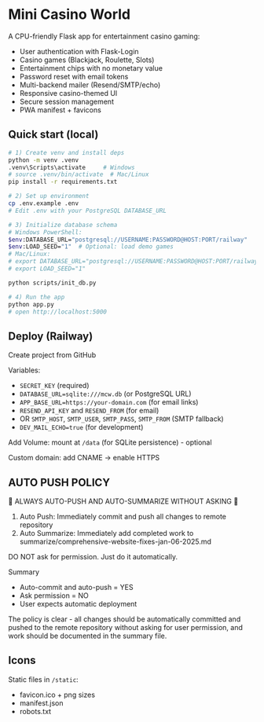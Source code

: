 # Mini Casino World

A CPU-friendly Flask app for entertainment casino gaming:
- User authentication with Flask-Login
- Casino games (Blackjack, Roulette, Slots)
- Entertainment chips with no monetary value
- Password reset with email tokens
- Multi-backend mailer (Resend/SMTP/echo)
- Responsive casino-themed UI
- Secure session management
- PWA manifest + favicons

## Quick start (local)
```bash
# 1) Create venv and install deps
python -m venv .venv
.venv\Scripts\activate     # Windows
# source .venv/bin/activate  # Mac/Linux
pip install -r requirements.txt

# 2) Set up environment
cp .env.example .env
# Edit .env with your PostgreSQL DATABASE_URL

# 3) Initialize database schema
# Windows PowerShell:
$env:DATABASE_URL="postgresql://USERNAME:PASSWORD@HOST:PORT/railway"
$env:LOAD_SEED="1"  # Optional: load demo games
# Mac/Linux:
# export DATABASE_URL="postgresql://USERNAME:PASSWORD@HOST:PORT/railway"
# export LOAD_SEED="1"

python scripts/init_db.py

# 4) Run the app
python app.py
# open http://localhost:5000
```

## Deploy (Railway)

Create project from GitHub

Variables:

- `SECRET_KEY` (required)
- `DATABASE_URL=sqlite:///mcw.db` (or PostgreSQL URL)
- `APP_BASE_URL=https://your-domain.com` (for email links)
- `RESEND_API_KEY` and `RESEND_FROM` (for email)
- OR `SMTP_HOST`, `SMTP_USER`, `SMTP_PASS`, `SMTP_FROM` (SMTP fallback)
- `DEV_MAIL_ECHO=true` (for development)

Add Volume: mount at `/data` (for SQLite persistence) - optional

Custom domain: add CNAME → enable HTTPS

## AUTO PUSH POLICY

🚨 ALWAYS AUTO-PUSH AND AUTO-SUMMARIZE WITHOUT ASKING 🚨

1. Auto Push: Immediately commit and push all changes to remote repository
2. Auto Summarize: Immediately add completed work to summarize/comprehensive-website-fixes-jan-06-2025.md

DO NOT ask for permission. Just do it automatically.

Summary

- Auto-commit and auto-push = YES
- Ask permission = NO
- User expects automatic deployment

The policy is clear - all changes should be automatically committed and pushed to the remote repository without asking for user permission, and work should be documented in the summary file.

## Icons

Static files in `/static`:

- favicon.ico + png sizes
- manifest.json
- robots.txt